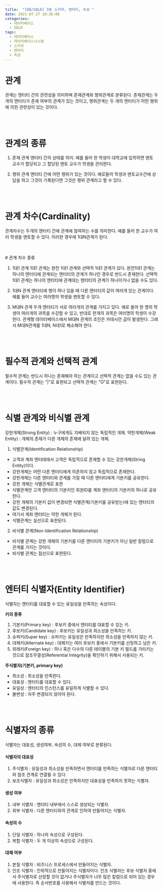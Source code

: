 ```yaml
---
title:  "[DB/SQLD] 3층 스키마, 엔터티, 속성 "
date: 2021-07-27 10:26:00
categories:
  - 데이터베이스
  - SQLD 
tags:
  - 데이터베이스
  - 데이터베이스시스템
  - 스키마
  - 엔터티
  - 속성 
---
```


# 관계
관계는 엔터티 간의 관련성을 의미하며 존재관계와 행위관계로 분류된다.
존재관계는 두 개의 엔터티가 존재 여부의 관계가 있는 것이고, 행위관계는 두 개의 엔터티가 어떤 행위에 의한 관련성이 있는 것이다.

<br>
<br>

# 관계의 종류

1. 존재 관계
엔터티 간의 상태를 의미.
예를 들어 한 학생이 대학교에 입학하면 멘토 교수가 할당되고 그 할당된 멘토 교수가 학생을 관리한다.

2. 행위 관계
엔터티 간에 어떤 행위가 있는 것이다.
예로들어 학생과 멘토교수간에 상담을 하고 그것이 기록된다면 그것은 행위 관계라고 할 수 있다.

<br>
<br>

# 관계 차수(Cardinality)
관계차수는 두개의 엔터티 간에 관계에 참여하는 수를 의미한다.
예를 들어 한 교수가 여러 학생을 멘토할 수 있다. 이러한 경우에 1대N관계가 된다.

<br>
<br>
# 관계 차수 종류

1. 1대1 관계
1대1 관계는 완전 1대1 관계와 선택적 1대1 관계가 있다.
완전1대1 관계는 하나의 엔터티에 관계되는 엔터티의 관계가 하나인 경우로 반드시 존재한다.
선택적1대1 관계는 하나의 엔터티에 관계대는 엔터티의 관계가 하나이거나 없을 수도 있다.

2. 1대N 관계
엔터티에 행이 하나 있을 때 다른 엔터티의 값이 여러개 있는 관계이다.
예를 들어 교수는 여러명의 학생을 멘토할 수 있다.

3. M대N 관계
두개 엔터티가 서로 여러개의 관계를 가지고 있다.
예로 들어 한 명의 학생이 여러개의 과목을 수강할 수 있고, 반대로 한개의 과목은 여러명의 학생이 수강한다. 
관계형 데이터베이스에서 M대N 관계의 조인은 카테시안 곱이 발생한다. 그래서 M대N관계를 1대N, N대1로 해소해야 한다.

<br>
<br>

# 필수적 관계와 선택적 관계
필수적 관계는 반드시 하나는 존재해야 하는 관계이고 선택적 관계는 없을 수도 있는 관계이다.
필수적 관계는 "|"로 표현되고 선택적 관계는 "O"로 표현된다.

<br>
<br>

# 식별 관계와 비식별 관계

강한개체(Strong Entity) : 누구에게도 지배되지 않는 독립적인 개체.
약한개체(Weak Entity) : 개체의 존재가 다른 개체의 존재에 달려 있는 개체.

1. 식별관계(Identification Relationship)
- 고객과 계좌 엔터테에서 고객은 독립적으로 존재할 수 있는 강한개체(String Entity)이다.
- 강한개체는 어떤 다른 엔터티에게 의존하지 않고 독립적으로 존재한다.
- 강한개체는 다른 엔터티와 관계를 가질 때 다른 엔터티에게 기본키를 공유한다.
- 강한 개체는 식별관계로 표현
- 식별관계란 고객 엔터티의 기본키인 회원ID를 계좌 엔터티의 기본키의 하나로 공유한다.
- 강한 개체의 기본키 값이 변경되면 식별관계(기본키를 공유받는)에 있는 엔터티의 값도 변경된다.
- 여기서 계좌 엔터티는 약한 개체가 된다.
- 식별관계는 실선으로 표현된다.

2. 비식별 관계(Non-Identification Relationship)
- 비식별 관계는 강한 개체의 기본키를 다른 엔터티의 기본키가 아닌 일반 칼럼으로 관계를 가지는 것이다.
- 비식별 관계는 점선으로 표현된다.

<br>
<br>

# 엔터티 식별자(Entity Identifier)

식별자는 엔터티를 대표할 수 있는 유일성을 만족하는 속성이다.

**키의 종류**
1. 기본키(Primary key) : 후보키 중에서 엔터티를 대표할 수 있는 키.
2. 후보키(Candidate key) : 후보키는 유일성과 최소성을 만족하는 키.
3. 슈퍼키(Super key) : 슈퍼키는 유일성은 만족하지만 최소성을 만족하지 않는 키.
4. 대체키(Alternate key) : 대체키는 여러 후보키 중에서 기본키를 선정하고 남은 키.
5. 외래키(Foreign key) : 하나 혹은 다수의 다른 테이블의 기본 키 필드를 가리키는 것으로 참조무결성(Referential Integrity)을 확인하기 위해서 사용되는 키.

**주식별자(기본키, primary key)**
- 최소성 : 최소성을 만족한다.
- 대표성 : 엔터티를 대표할 수 있다.
- 유일성 : 엔터티의 인스턴스를 유일하게 식별할 수 있다.
- 불변성 : 자주 변경되지 않아야 된다.

<br>
<br>

# 식별자의 종류
식별자는 대표성, 생성여부, 속성의 수, 대체 여부로 분류된다.

#### 식별자의 대표성
1. 주식별자 : 유일성과 최소성을 만족하면서 엔터티를 만족하는 식별자로 다른 엔터티와 참조 관계로 연결될 수 있다.
2. 보조식별자 : 유일성과 최소성은 만족하지만 대표성을 만족하지 못하는 식별자.

#### 생성 여부
1. 내부 식별자 : 엔터티 내부에서 스스로 생성되는 식별자.
2. 외부 식별자 : 다른 엔터티와의 관계로 인하여 만들어지는 식별자.

#### 속성의 수
1. 단일 식별자 : 하나의 속성으로 구성된다.
2. 복합 식별자 : 두 개 이상의 속성으로 구성된다.

#### 대체 여부
1. 본질 식별자 : 비즈니스 프로세스에서 만들어지는 식별자.
2. 인조 식별자 : 인위적으로 만들어지는 식별자이다. 인조 식별자는 후보 식별자 중에서 주식별자로 선정할 것이 없거나 주식별자가 너무 많은 칼럼으로 되어 있는 경우에 사용한다. 즉 순서번호를 사용해서 식별자를 만드는 것이다.
